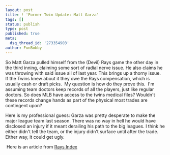```yaml
---
layout: post
title: ! 'Former Twin Update: Matt Garza'
tags: []
status: publish
type: post
published: true
meta:
  dsq_thread_id: '273354903'
author: FunBobby
---
```

So Matt Garza pulled himself from the (Devil) Rays game the other day in the third inning, claiming some sort of radial nerve issue. He also claims he was throwing with said issue all of last year. This brings up a thorny issue.  If the Twins knew about it they owe the Rays compensation, which is usually cash or draft picks.  My question is how do they prove this.  I'm assuming team doctors keep records of all the players, just like regular doctors. So does MLB have access to the twins medical files? Wouldn't these records change hands as part of the physical most trades are contingent upon?

Here is my professional guess: Garza was pretty desperate to make the major league team last season. There was no way in hell he would have disclosed an injury if it meant derailing his path to the big leagues. I think he either didn't tell the team, or the injury didn't surface until after the trade. Either way, it could get ugly.

 Here is an article from <a href="http://www.raysindex.com/2008/04/matt-garza-rays-could-seek-compensation.html">Rays Index</a> 

